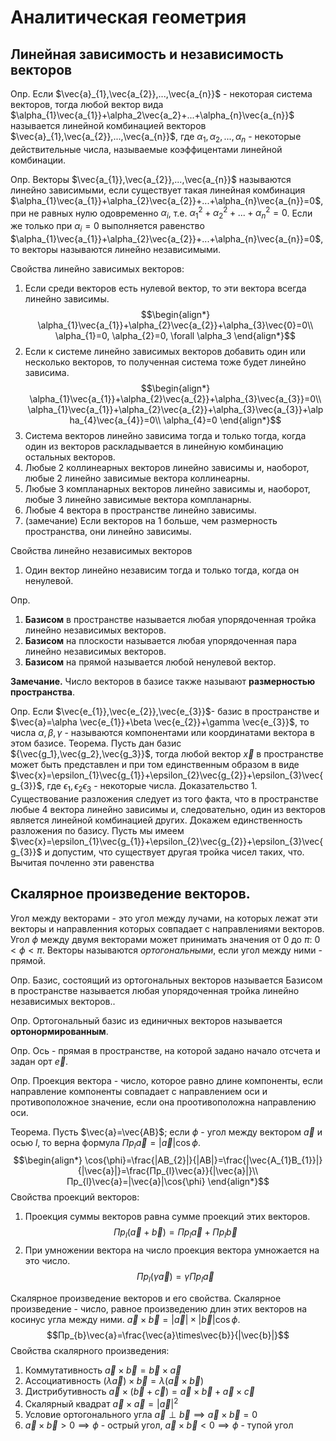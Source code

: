 # Аналитическая геометрия
## Линейная зависимость и независимость векторов
Опр. Если $\vec{a}_{1},\vec{a_{2}},...,\vec{a_{n}}$ - некоторая система векторов, тогда любой вектор вида $\alpha_{1}\vec{a_{1}}+\alpha_2\vec{a_2}+...+\alpha_{n}\vec{a_{n}}$ называется линейной комбинацией векторов $\vec{a}_{1},\vec{a_{2}},...,\vec{a_{n}}$, где $\alpha_{1},\alpha_{2},...,\alpha_{n}$ - некоторые действительные числа, называемые коэффицентами линейной комбинации.

Опр. Векторы $\vec{a_{1}},\vec{a_{2}},...,\vec{a_{n}}$ называются линейно зависимыми, если существует такая линейная комбинация $\alpha_{1}\vec{a_{1}}+\alpha_{2}\vec{a_{2}}+...+\alpha_{n}\vec{a_{n}}=0$, при не равных нулю одовременно $\alpha_{i}$, т.е. $\alpha_{1}^{2}+\alpha_{2}^{2}+...+\alpha_{n}^{2}=0$.
Если же только при $\alpha_{i}=0$ выполняется равенство $\alpha_{1}\vec{a_{1}}+\alpha_{2}\vec{a_{2}}+...+\alpha_{n}\vec{a_{n}}=0$, то векторы называются линейно независимыми.

Свойства линейно зависимых векторов:
1. Если среди векторов есть нулевой вектор, то эти вектора всегда линейно зависимы.
	$$\begin{align*}
\alpha_{1}\vec{a_{1}}+\alpha_{2}\vec{a_{2}}+\alpha_{3}\vec{0}=0\\
\alpha_{1}=0, \alpha_{2}=0, \forall \alpha_3
\end{align*}$$
1. Если к системе линейно зависимых векторов добавить один или несколько векторов, то полученная система тоже будет линейно зависима.
	$$\begin{align*}
\alpha_{1}\vec{a_{1}}+\alpha_{2}\vec{a_{2}}+\alpha_{3}\vec{a_{3}}=0\\
\alpha_{1}\vec{a_{1}}+\alpha_{2}\vec{a_{2}}+\alpha_{3}\vec{a_{3}}+\alpha_{4}\vec{a_{4}}=0\\
\alpha_{4}=0
\end{align*}$$
1. Система векторов линейно зависима тогда и только тогда, когда один из векторов раскладывается в линейную комбинацию остальных векторов.
2. Любые 2 коллинеарных векторов линейно зависимы и, наоборот, любые 2 линейно зависимые вектора коллинеарны.
3. Любые 3 компланарных векторов линейно зависимы и, наоборот, любые 3 линейно зависимые вектора компланарны.
4. Любые 4 вектора в пространстве линейно зависимы.
5. (замечание) Если векторов на 1 больше, чем размерность пространства, они линейно зависимы.

Свойства линейно независимых векторов
1. Один вектор линейно независим тогда и только тогда, когда он ненулевой.

Опр.
1) **Базисом** в пространстве называется любая упорядоченная тройка линейно независимых векторов.
2) **Базисом** на плоскости называется любая упорядоченная пара линейно независимых векторов.
3) **Базисом** на прямой называется любой ненулевой вектор.

**Замечание.** Число векторов в базисе также называют **размерностью пространства**.

Опр. Если $\vec{e_{1}},\vec{e_{2}},\vec{e_{3}}$- базис в пространстве и $\vec{a}=\alpha \vec{e_{1}}+\beta \vec{e_{2}}+\gamma \vec{e_{3}}$, то числа $\alpha,\beta,\gamma$ - называются компонентами или координатами вектора в этом базисе.
Теорема. Пусть дан базис ${\vec{g_1},\vec{g_2},\vec{g_3}}$, тогда любой вектор $\vec{x}$ в пространстве может быть представлен и при том единственным образом в виде $\vec{x}=\epsilon_{1}\vec{g_{1}}+\epsilon_{2}\vec{g_{2}}+\epsilon_{3}\vec{g_{3}}$, где $\epsilon_{1},\epsilon_{2}\epsilon_{3}$ - некоторые числа.
Доказательство 1. Существование разложения следует из того факта, что в пространстве любые 4 вектора линейно зависимы и, следовательно, один из векторов является линейной комбинацией других.
Докажем единственность разложения по базису. Пусть мы имеем $\vec{x}=\epsilon_{1}\vec{g_{1}}+\epsilon_{2}\vec{g_{2}}+\epsilon_{3}\vec{g_{3}}$ и допустим, что существует другая тройка чисел таких, что.
Вычитая почленно эти равенства


## Скалярное произведение векторов.
Угол между векторами
\- это угол между лучами, на которых лежат эти векторы и направленния которых совпадает с направлениями векторов.
Угол $\phi$ между двумя векторами может принимать значения от 0 до $\pi$: $0<\phi<\pi$. Векторы называются *ортогональными*, если угол между ними - прямой.

Опр. Базис, состоящий из ортогональных векторов называется Базисом в пространстве называется любая упорядоченная тройка линейно независимых векторов..

Опр. Ортогональный базис из единичных векторов называется **ортонормированным**.

Опр. Ось - прямая в пространстве, на которой задано начало отсчета и задан орт $\vec{e}$.

Опр. Проекция вектора - число, которое равно длине компоненты, если направление компоненты совпадает с направлением оси и противоположное значение, если она проотивоположна направлению оси.

Теорема. Пусть $\vec{a}=\vec{AB}$; если $\phi$ - угол между вектором $\vec{a}$ и осью $l$, то верна формула $Пр_{l}\vec{a}=|\vec{a}|\cos{\phi}$.
$$\begin{align*}
\cos{\phi}=\frac{|AB_{2}|}{|AB|}=\frac{|\vec{A_{1}B_{1}}|}{|\vec{a}|}=\frac{Пр_{l}\vec{a}}{|\vec{a}|}\\
Пр_{l}\vec{a}=|\vec{a}|\cos{\phi}
\end{align*}$$
Свойства проекций векторов:
1. Проекция суммы векторов равна сумме проекций этих векторов.
	$$Пр_{l}(\vec{a}+\vec{b})=Пр_{l}\vec{a}+Пр_{l}\vec{b}$$
2. При умножении вектора на число проекция вектора умножается на это число.
	$$Пр_{l}(\gamma \vec{a})=\gamma Пр_{l}\vec{a}$$

Скалярное произведение векторов и его свойства.
Скалярное произведение - число, равное произведению длин этих векторов на косинус угла между ними. $\vec{a}\times \vec{b}=|\vec{a}|\times|\vec{b}|\cos{\phi}$.
$$Пр_{b}\vec{a}=\frac{\vec{a}\times\vec{b}}{|\vec{b}|}$$
Свойства скалярного произведения:
1. Коммутативность $\vec{a}\times \vec{b}=\vec{b}\times\vec{a}$
2. Ассоциативность $(\lambda \vec{a})\times \vec{b}=\lambda(\vec{a}\times \vec{b})$
3. Дистрибутивность $\vec{a}\times(\vec{b}+\vec{c})=\vec{a}\times \vec{b}+\vec{a}\times \vec{c}$
4. Скалярный квадрат $\vec{a}\times \vec{a}=|\vec{a}|^2$
5. Условие ортогонального угла $\vec{a}\perp \vec{b}\implies \vec{a}\times \vec{b}=0$
6. $\vec{a}\times \vec{b}>0\implies \phi \text{ - острый угол, }\vec{a}\times \vec{b}<0\implies \phi \text{ - тупой угол}$

